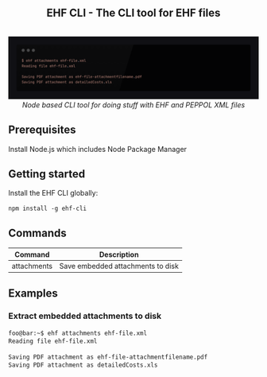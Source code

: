 <h2 align="center">EHF CLI - The CLI tool for EHF files</h2>
<p align="center">
  <br>
  <img src="assets/screenshot.png" alt="CLI screenshot"/>
  <br>
  <i>Node based CLI tool for doing stuff with EHF and PEPPOL XML files</i>
  <br>
</p>

## Prerequisites
Install Node.js which includes Node Package Manager

## Getting started
Install the EHF CLI globally:
```shell
npm install -g ehf-cli
```

## Commands
| Command | Description |
| ------- | ----------- |
| attachments | Save embedded attachments to disk |

## Examples
### Extract embedded attachments to disk
```shell
foo@bar:~$ ehf attachments ehf-file.xml
Reading file ehf-file.xml

Saving PDF attachment as ehf-file-attachmentfilename.pdf
Saving PDF attachment as detailedCosts.xls
```
